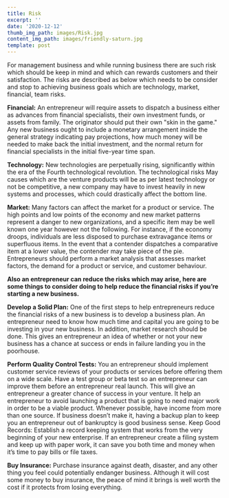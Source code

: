 ```yaml
---
title: Risk
excerpt: ''
date: '2020-12-12'
thumb_img_path: images/Risk.jpg
content_img_path: images/friendly-saturn.jpg
template: post
---
```

For management business and while running business there are such risk which should be keep in mind and which can rewards customers and their satisfaction. The risks are described as below which needs to be consider and stop to achieving business goals which are technology, market, financial, team risks.

**Financial:** An entrepreneur will require assets to dispatch a business either as advances from financial specialists, their own investment funds, or assets from family. The originator should put their own "skin in the game." Any new business ought to include a monetary arrangement inside the general strategy indicating pay projections, how much money will be needed to make back the initial investment, and the normal return for financial specialists in the initial five-year time span. 

**Technology:** New technologies are perpetually rising, significantly within the era of the Fourth technological revolution. The technological risks May causes which are the venture products will be as per latest technology or not be competitive, a new company may have to invest heavily in new systems and processes, which could drastically affect the bottom line.

**Market:** Many factors can affect the market for a product or service. The high points and low points of the economy and new market patterns represent a danger to new organizations, and a specific item may be well known one year however not the following. For instance, if the economy droops, individuals are less disposed to purchase extravagance items or superfluous items. In the event that a contender dispatches a comparative item at a lower value, the contender may take piece of the pie. Entrepreneurs should perform a market analysis that assesses market factors, the demand for a product or service, and customer behaviour.

**Also an entrepreneur can reduce the risks which may arise, here are some things to consider doing to help reduce the financial risks if you’re starting a new business.**

**Develop a Solid Plan:** One of the first steps to help entrepreneurs reduce the financial risks of a new business is to develop a business plan. An entrepreneur need to know how much time and capital you are going to be investing in your new business. In addition, market research should be done. This gives an entrepreneur an idea of whether or not your new business has a chance at success or ends in failure landing you in the poorhouse.

**Perform Quality Control Tests:**  You an entrepreneur should implement customer service reviews of your products or services before offering them on a wide scale. Have a test group or beta test so an entrepreneur can improve them before an entrepreneur real launch. This will give an entrepreneur a greater chance of success in your venture. It help an entrepreneur to avoid launching a product that is going to need major work in order to be a viable product.
Whenever possible, have income from more than one source. If business doesn’t make it, having a backup plan to keep you an entrepreneur out of bankruptcy is good business sense.
Keep Good Records: Establish a record keeping system that works from the very beginning of your new enterprise. If an entrepreneur create a filing system and keep up with paper work, it can save you both time and money when it’s time to pay bills or file taxes.

**Buy Insurance:** Purchase insurance against death, disaster, and any other thing you feel could potentially endanger business. Although it will cost some money to buy insurance, the peace of mind it brings is well worth the cost if it protects from losing everything.
